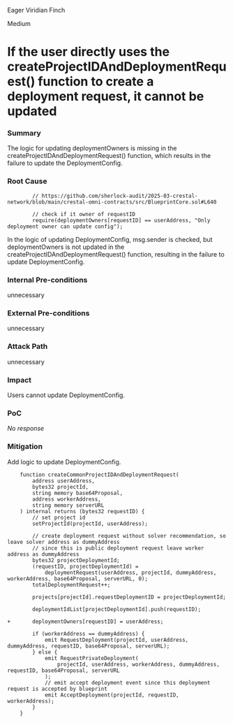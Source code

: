 Eager Viridian Finch

Medium

# If the user directly uses the createProjectIDAndDeploymentRequest() function to create a deployment request, it cannot be updated

### Summary

The logic for updating deploymentOwners is missing in the createProjectIDAndDeploymentRequest() function, which results in the failure to update the DeploymentConfig.

### Root Cause

```solidity
        // https://github.com/sherlock-audit/2025-03-crestal-network/blob/main/crestal-omni-contracts/src/BlueprintCore.sol#L640

        // check if it owner of requestID
        require(deploymentOwners[requestID] == userAddress, "Only deployment owner can update config");
```

In the logic of updating DeploymentConfig, msg.sender is checked, but deploymentOwners is not updated in the createProjectIDAndDeploymentRequest() function, resulting in the failure to update DeploymentConfig.

### Internal Pre-conditions

unnecessary

### External Pre-conditions

unnecessary

### Attack Path

unnecessary

### Impact

Users cannot update DeploymentConfig.

### PoC

_No response_

### Mitigation

Add logic to update DeploymentConfig.
```solidity
    function createCommonProjectIDAndDeploymentRequest(
        address userAddress,
        bytes32 projectId,
        string memory base64Proposal,
        address workerAddress,
        string memory serverURL
    ) internal returns (bytes32 requestID) {
        // set project id
        setProjectId(projectId, userAddress);

        // create deployment request without solver recommendation, so leave solver address as dummyAddress
        // since this is public deployment request leave worker address as dummyAddress
        bytes32 projectDeploymentId;
        (requestID, projectDeploymentId) =
            deploymentRequest(userAddress, projectId, dummyAddress, workerAddress, base64Proposal, serverURL, 0);
        totalDeploymentRequest++;

        projects[projectId].requestDeploymentID = projectDeploymentId;

        deploymentIdList[projectDeploymentId].push(requestID);

+       deploymentOwners[requestID] = userAddress;

        if (workerAddress == dummyAddress) {
            emit RequestDeployment(projectId, userAddress, dummyAddress, requestID, base64Proposal, serverURL);
        } else {
            emit RequestPrivateDeployment(
                projectId, userAddress, workerAddress, dummyAddress, requestID, base64Proposal, serverURL
            );
            // emit accept deployment event since this deployment request is accepted by blueprint
            emit AcceptDeployment(projectId, requestID, workerAddress);
        }
    }
```